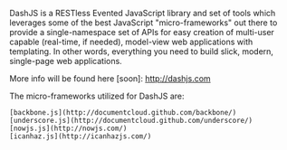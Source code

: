 
DashJS is a RESTless Evented JavaScript library and set of tools which leverages some of the best JavaScript "micro-frameworks" out there to provide a single-namespace set of APIs for easy creation of multi-user capable (real-time, if needed), model-view web applications with templating. In other words, everything you need to build slick, modern, single-page web applications.

More info will be found here [soon]: http://dashjs.com

The micro-frameworks utilized for DashJS are:

	[backbone.js](http://documentcloud.github.com/backbone/)
	[underscore.js](http://documentcloud.github.com/underscore/)
	[nowjs.js](http://nowjs.com/)
	[icanhaz.js](http://icanhazjs.com/)

